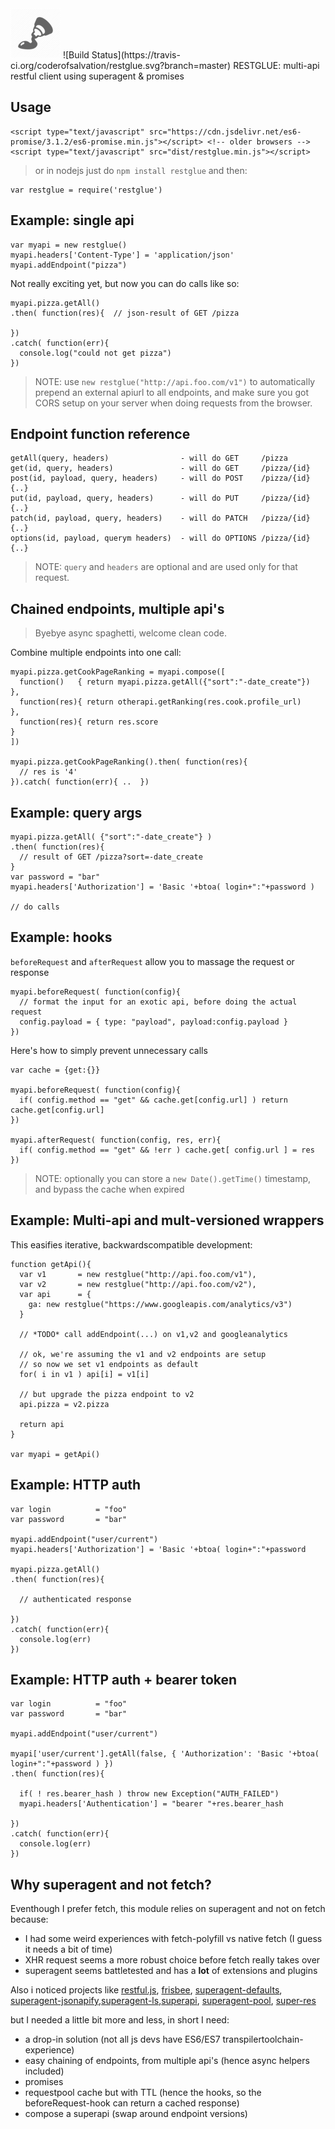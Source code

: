 <img src="logo.png" style="width:80px; max-width:80px" width="80"/>
![Build Status](https://travis-ci.org/coderofsalvation/restglue.svg?branch=master)
RESTGLUE: multi-api restful client using superagent & promises 

## Usage 

    <script type="text/javascript" src="https://cdn.jsdelivr.net/es6-promise/3.1.2/es6-promise.min.js"></script> <!-- older browsers -->
    <script type="text/javascript" src="dist/restglue.min.js"></script>

> or in nodejs just do `npm install restglue` and then:

    var restglue = require('restglue')

## Example: single api 

    var myapi = new restglue()
    myapi.headers['Content-Type'] = 'application/json'
    myapi.addEndpoint("pizza")

Not really exciting yet, but now you can do calls like so:

    myapi.pizza.getAll()
    .then( function(res){  // json-result of GET /pizza

    })
    .catch( function(err){
      console.log("could not get pizza")
    })

> NOTE: use `new restglue("http://api.foo.com/v1")` to automatically prepend an external apiurl to all endpoints,  and make 
sure you got CORS setup on your server when doing requests from the browser.

## Endpoint function reference

    getAll(query, headers)                - will do GET     /pizza
    get(id, query, headers)               - will do GET     /pizza/{id}
    post(id, payload, query, headers)     - will do POST    /pizza/{id} {..}
    put(id, payload, query, headers)      - will do PUT     /pizza/{id} {..}
    patch(id, payload, query, headers)    - will do PATCH   /pizza/{id} {..}
    options(id, payload, querym headers)  - will do OPTIONS /pizza/{id} {..}

> NOTE: `query` and `headers` are optional and are used only for that request.

## Chained endpoints, multiple api's

> Byebye async spaghetti, welcome clean code.

Combine multiple endpoints into one call:

    myapi.pizza.getCookPageRanking = myapi.compose([
      function()   { return myapi.pizza.getAll({"sort":"-date_create"})    },
      function(res){ return otherapi.getRanking(res.cook.profile_url)      },
      function(res){ return res.score                                      }
    ])

    myapi.pizza.getCookPageRanking().then( function(res){
      // res is '4'
    }).catch( function(err){ ..  })

## Example: query args 

    myapi.pizza.getAll( {"sort":"-date_create"} )
    .then( function(res){
      // result of GET /pizza?sort=-date_create
    }
    var password = "bar"
    myapi.headers['Authorization'] = 'Basic '+btoa( login+":"+password )

    // do calls

## Example: hooks

`beforeRequest` and `afterRequest` allow you to massage the request or response

    myapi.beforeRequest( function(config){
      // format the input for an exotic api, before doing the actual request
      config.payload = { type: "payload", payload:config.payload } 
    })

Here's how to simply prevent unnecessary calls

    var cache = {get:{}}

    myapi.beforeRequest( function(config){
      if( config.method == "get" && cache.get[config.url] ) return cache.get[config.url]
    })

    myapi.afterRequest( function(config, res, err){
      if( config.method == "get" && !err ) cache.get[ config.url ] = res
    })

> NOTE: optionally you can store a `new Date().getTime()` timestamp, and bypass the cache when expired 

## Example: Multi-api and mult-versioned wrappers 

This easifies iterative, backwardscompatible development:

    function getApi(){
      var v1       = new restglue("http://api.foo.com/v1"),
      var v2       = new restglue("http://api.foo.com/v2"),
      var api      = {
        ga: new restglue("https://www.googleapis.com/analytics/v3") 
      }

      // *TODO* call addEndpoint(...) on v1,v2 and googleanalytics

      // ok, we're assuming the v1 and v2 endpoints are setup 
      // so now we set v1 endpoints as default 
      for( i in v1 ) api[i] = v1[i]

      // but upgrade the pizza endpoint to v2 
      api.pizza = v2.pizza 
    
      return api 
    }

    var myapi = getApi()

## Example: HTTP auth 

    var login          = "foo"
    var password       = "bar"

    myapi.addEndpoint("user/current")
    myapi.headers['Authorization'] = 'Basic '+btoa( login+":"+password 

    myapi.pizza.getAll()
    .then( function(res){

      // authenticated response

    })
    .catch( function(err){
      console.log(err)
    })

## Example: HTTP auth + bearer token

    var login          = "foo"
    var password       = "bar"

    myapi.addEndpoint("user/current")

    myapi['user/current'].getAll(false, { 'Authorization': 'Basic '+btoa( login+":"+password ) })
    .then( function(res){

      if( ! res.bearer_hash ) throw new Exception("AUTH_FAILED")
      myapi.headers['Authentication'] = "bearer "+res.bearer_hash 

    })
    .catch( function(err){
      console.log(err)
    })

## Why superagent and not fetch?

Eventhough I prefer fetch, this module relies on superagent and not on fetch because:

* I had some weird experiences with fetch-polyfill vs native fetch (I guess it needs a bit of time)
* XHR request seems a more robust choice before fetch really takes over
* superagent seems battletested and has a __lot__ of extensions and plugins

Also i noticed projects like [restful.js](https://github.com/marmelab/restful.js/tree/master), [frisbee](https://www.npmjs.com/package/frisbee), [superagent-defaults](https://www.npmjs.com/package/superagent-defaults), [superagent-jsonapify](https://www.npmjs.com/package/superagent-jsonapify),[superagent-ls](https://www.npmjs.com/package/superagent-ls),[superapi](https://www.npmjs.com/package/superagent-ls), [superagent-pool](https://github.com/lapwinglabs/superagent-pool), [super-res](https://www.npmjs.com/package/super-res)

but I needed a little bit more and less, in short I need:

* a drop-in solution (not all js devs have  ES6/ES7 transpilertoolchain-experience)
* easy chaining of endpoints, from multiple api's (hence async helpers included)
* promises
* requestpool cache but with TTL (hence the hooks, so the beforeRequest-hook can return a cached response)
* compose a superapi (swap around endpoint versions)
